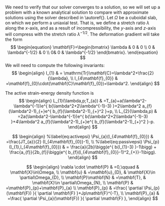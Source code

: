 We need to verify that our solver converges to a solution, so we will set up a problem with a known analytical solution to compare with approximate solutions using the solver described in \autoref{}. Let $\Omega$ be a cuboidal slab, on which we perform a uniaxial test. That is, we define a stretch ratio $\lambda$ along the $x$-axis, and as a result of incompressibility, the $y$-axis and $z$-axis will compress with the stretch ratio $\lambda^{-1/2}$. The deformation gradient will take the form $$
\begin{equation}
\mathbf{F}=\begin{bmatrix}
\lambda  & 0 & 0 \\
0 & \lambda^{-1/2} & 0 \\
 0& 0 & \lambda^{-1/2}
\end{bmatrix}.
\end{equation}
$$
We will need to compute the following invariants:
$$
\begin{align}
I_{1} & =  \mathrm{Tr}\mathbf{C}=\lambda^2+\frac{2}{\lambda}, \\
I_{4\mathbf{f}_{0}} & =\mathbf{f}_{0}\cdot(\mathbf{C}\mathbf{f}_{0})=\lambda^2.
\end{align}
$$




The active strain-energy density function is 
$$
\begin{align}
    L_{1}(\lambda,p;T_{a}) & =T_{a}+a(\lambda^2-\lambda^{-1})e^{ b(\lambda^2+2\lambda^{-1}-3) }+2\lambda^2 a_{f}(\lambda^2-1)_{+}e^{ b_{f}(\lambda^2-1)_{+}^2 }+p, \\
    L_{2}(\lambda,p) & =2a(\lambda^2-\lambda^{-1})e^{ b(\lambda^2+2\lambda^{-1}-3) }+4\lambda^2 a_{f}(\lambda^2-1)_{+}e^{ b_{f}(\lambda^2-1)_{+}^2 }-p.
\end{align}
$$

$$
\begin{align}
%\label{eq:activepsi}
\Psi_{a}(I_{4\mathbf{f}_{0}}) & =\frac{JT_{a}}{2} (I_{4\mathbf{f}_{0}}-1), \\
%\label{eq:passivepsi}
\Psi_{p}(I_{1},I_{4\mathbf{f}_{0}}) & = \frac{a}{2b}\bigg(e^{ b(I_{1}-3) }-1\bigg)  + \frac{a_{f}}{2b_{f}}\bigg(e^{ b_{f}(I_{4\mathbf{f}_{0}}-1)^2_{+}}-1\bigg).
\end{align}
$$

$$
\begin{align}
\nabla \cdot \mathbf{P} & =0,\qquad & \mathbf{X}\in\Omega, \\
\mathbf{u} & =\mathbf{u}_{D}, & \mathbf{X}\in \partial\Omega_{D}, \\
\mathbf{P}\mathbf{N} & =\mathbf{T}, & \mathbf{X}\in \partial\Omega_{N}, \\
\mathbf{P} & =\mathbf{P}_{p}+\mathbf{P}_{a} \\
\mathbf{P}_{p} & =\frac{ \partial \Psi_{p}(\mathbf{F}) }{ \partial \mathbf{F} }+Jp\mathbf{F}^{-T}, \\
\mathbf{P}_{a} & =\frac{ \partial \Psi_{a}(\mathbf{F}) }{ \partial \mathbf{F} },
\end{align}
$$